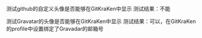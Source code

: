 测试github的自定义头像是否能够在GitKraKen中显示
测试结果：不能

测试Gravatar的头像是否能够在GitKraKen中显示
测试结果：可以，在GitKraKen的profile中设置绑定了Gravadar的邮箱号
